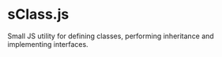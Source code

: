 sClass.js
=========

Small JS utility for defining classes, performing inheritance and implementing interfaces.
